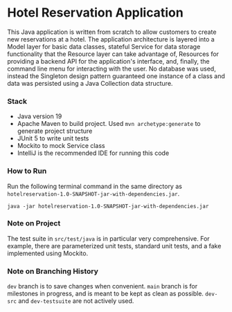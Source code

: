 # Hotel Reservation Application

This Java application is written from scratch to allow customers to create 
new reservations at a hotel. The application architecture is layered into a Model
layer for basic data classes, stateful Service for data storage functionality that the 
Resource layer can take advantage of, Resources for providing a backend API for
the application's interface, and, finally, the command line menu for interacting
with the user. No database was used, instead the Singleton design pattern guaranteed
one instance of a class and data was persisted using a Java Collection data structure.

### Stack 
- Java version 19
- Apache Maven to build project. Used `mvn archetype:generate` to generate project structure
- JUnit 5 to write unit tests
- Mockito to mock Service class
- IntelliJ is the recommended IDE for running this code

### How to Run

Run the following terminal command in the same directory as `hotelreservation-1.0-SNAPSHOT-jar-with-dependencies.jar`.

```
java -jar hotelreservation-1.0-SNAPSHOT-jar-with-dependencies.jar
```

### Note on Project

The test suite in `src/test/java` is in particular very comprehensive.
For example, there are parameterized unit tests, standard unit tests, and 
a fake implemented using Mockito.

### Note on Branching History

`dev` branch is to save changes when convenient.
`main` branch is for milestones in progress, and is meant to be kept
as clean as possible. `dev-src` and `dev-testsuite` are not actively used.
